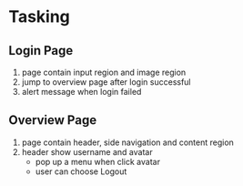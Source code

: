 # Tasking
## Login Page
1. page contain input region and image region
2. jump to overview page after login successful
3. alert message when login failed
## Overview Page
1. page contain header, side navigation and content region
2. header show username and avatar
   - pop up a menu when click avatar
   - user can choose Logout
